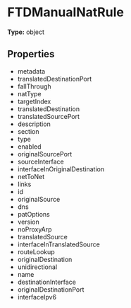 # FTDManualNatRule


**Type:** object

## Properties
* metadata
* translatedDestinationPort
* fallThrough
* natType
* targetIndex
* translatedDestination
* translatedSourcePort
* description
* section
* type
* enabled
* originalSourcePort
* sourceInterface
* interfaceInOriginalDestination
* netToNet
* links
* id
* originalSource
* dns
* patOptions
* version
* noProxyArp
* translatedSource
* interfaceInTranslatedSource
* routeLookup
* originalDestination
* unidirectional
* name
* destinationInterface
* originalDestinationPort
* interfaceIpv6
